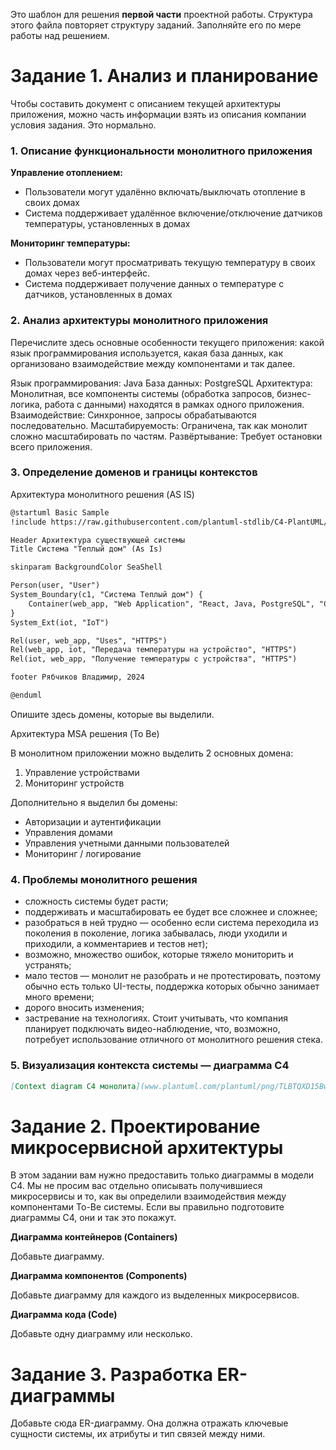 Это шаблон для решения **первой части** проектной работы. Структура этого файла повторяет структуру заданий. Заполняйте его по мере работы над решением.

# Задание 1. Анализ и планирование

Чтобы составить документ с описанием текущей архитектуры приложения, можно часть информации взять из описания компании условия задания. Это нормально.

### 1. Описание функциональности монолитного приложения

**Управление отоплением:**

- Пользователи могут удалённо включать/выключать отопление в своих домах
- Система поддерживает удалённое включение/отключение датчиков температуры, установленных в домах

**Мониторинг температуры:**

- Пользователи могут просматривать текущую температуру в своих домах через веб-интерфейс. 
- Система поддерживает получение данных о температуре с датчиков, установленных в домах

### 2. Анализ архитектуры монолитного приложения

Перечислите здесь основные особенности текущего приложения: какой язык программирования используется, какая база данных, как организовано взаимодействие между компонентами и так далее.

Язык программирования: Java
База данных: PostgreSQL
Архитектура: Монолитная, все компоненты системы (обработка запросов, бизнес-логика, работа с данными) находятся в рамках одного приложения.
Взаимодействие: Синхронное, запросы обрабатываются последовательно.
Масштабируемость: Ограничена, так как монолит сложно масштабировать по частям.
Развёртывание: Требует остановки всего приложения.

### 3. Определение доменов и границы контекстов

Архитектура монолитного решения (AS IS)

```markdown
@startuml Basic Sample
!include https://raw.githubusercontent.com/plantuml-stdlib/C4-PlantUML/master/C4_Container.puml

Header Архитектура существующей системы
Title Система "Теплый дом" (As Is)

skinparam BackgroundColor SeaShell

Person(user, "User")
System_Boundary(c1, "Система Теплый дом") {
    Container(web_app, "Web Application", "React, Java, PostgreSQL", "Система управления температурой с датчиков")
}
System_Ext(iot, "IoT")

Rel(user, web_app, "Uses", "HTTPS")
Rel(web_app, iot, "Передача температуры на устройство", "HTTPS")
Rel(iot, web_app, "Получение температуры с устройства", "HTTPS")

footer Рябчиков Владимир, 2024

@enduml
```
Опишите здесь домены, которые вы выделили.

Архитектура MSA решения (To Be)

В монолитном приложении можно выделить 2 основных домена:
1. Управление устройствами
2. Мониторинг устройств

Дополнительно я выделил бы домены:
- Авторизации и аутентификации
- Управления домами
- Управления учетными данными пользователей
- Мониторинг / логирование

### **4. Проблемы монолитного решения**

- сложность системы будет расти;
- поддерживать и масштабировать ее будет все сложнее и сложнее;
- разобраться в ней трудно — особенно если система переходила из поколения в поколение, логика забывалась, люди уходили и приходили, а комментариев и тестов нет);
- возможно, множество ошибок, которые тяжело мониторить и устранять;
- мало тестов — монолит не разобрать и не протестировать, поэтому обычно есть только UI-тесты, поддержка которых обычно занимает много времени;
- дорого вносить изменения;
- застревание на технологиях. Стоит учитывать, что компания планирует подключать видео-наблюдение, что, возможно,  потребует использование отличного от монолитного решения стека.

### 5. Визуализация контекста системы — диаграмма С4

```markdown
[Context diagram С4 монолита](www.plantuml.com/plantuml/png/TLBTQXD15BwVfnZtAe4qqT8hhze6ePKAiKdnCansnsJfximoCsij8iGKAHAmuWluymGnT24sCNc5Cs_aEKrifCQzsTdlx7U-7sRNEc5SdYRiGQp298yaxpcNsSUrcX5drMxiUdadjzA4MZcfN3NKQIrBX2BEbdLH4dTgzPsj1a4dpuvggR1E6eJQTMI8M4bJpMW_Ev0YaeR39z_txs7Y1r30ZH_u2z-74VVlyF012dmFO8pdZ_G5Ft404mBnO-Q7h1MxH7BujWQH7C1tF2rWweV8W6kOmopWfJtB3ssPCNiQgqmOaV9z4PvsZSvLLDU9DhmfHRCd4tJNaCPgLQAe5HwSu2iei-OvXadR-qGGvhmKFiBPFUrDqcN-Xd5yxYeedSbEMsGPqb_83j_BiYGEXOkr2X0wbY9q5VvKl18Ltj3MTOriFZyA_XNp5x2Wkc0CKuH-uV2AhwOBA6YqQdH-MnqP8kGI9d23s1X3lVqJwybhLugrGvL3tS81EvR9ge2rNMp2af63LglHn9_edxlfaWrVRfKBqaAbqKP3ViZHBYMWE4k3TC8ay_lxQUtQ0ksVmnI9byl8KFn70GDlsZ_wUpzxgRMZQ_ZLNy6FTJ4SFcEb8xX6O8QrzYjy--7s3jkLAiBh-ni0)
```

# Задание 2. Проектирование микросервисной архитектуры

В этом задании вам нужно предоставить только диаграммы в модели C4. Мы не просим вас отдельно описывать получившиеся микросервисы и то, как вы определили взаимодействия между компонентами To-Be системы. Если вы правильно подготовите диаграммы C4, они и так это покажут.

**Диаграмма контейнеров (Containers)**

Добавьте диаграмму.

**Диаграмма компонентов (Components)**

Добавьте диаграмму для каждого из выделенных микросервисов.

**Диаграмма кода (Code)**

Добавьте одну диаграмму или несколько.

# Задание 3. Разработка ER-диаграммы

Добавьте сюда ER-диаграмму. Она должна отражать ключевые сущности системы, их атрибуты и тип связей между ними.
